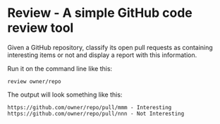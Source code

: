 # Review - A simple GitHub code review tool

Given a GitHub repository, classify its open pull requests as containing
interesting items or not and display a report with this information.

Run it on the command line like this:

    review owner/repo

The output will look something like this:

    https://github.com/owner/repo/pull/mmm - Interesting
    https://github.com/owner/repo/pull/nnn - Not Interesting

